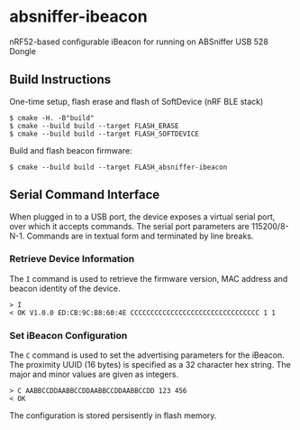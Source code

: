 # absniffer-ibeacon

nRF52-based configurable iBeacon for running on ABSniffer USB 528 Dongle

## Build Instructions

One-time setup, flash erase and flash of SoftDevice (nRF BLE stack)
```
$ cmake -H. -B"build"
$ cmake --build build --target FLASH_ERASE
$ cmake --build build --target FLASH_SOFTDEVICE
```

Build and flash beacon firmware:
```
$ cmake --build build --target FLASH_absniffer-ibeacon

```

## Serial Command Interface

When plugged in to a USB port, the device exposes a virtual serial port, over which it
accepts commands. The serial port parameters are 115200/8-N-1.
Commands are in textual form and terminated by line breaks.

### Retrieve Device Information

The `I` command is used to retrieve the firmware version, MAC address and beacon identity
of the device.

```
> I
< OK V1.0.0 ED:CB:9C:B8:60:4E CCCCCCCCCCCCCCCCCCCCCCCCCCCCCCCC 1 1
```

### Set iBeacon Configuration

The `C` command is used to set the advertising parameters for the iBeacon.
The proximity UUID (16 bytes) is specified as a 32 character hex string.
The major and minor values are given as integers.

```
> C AABBCCDDAABBCCDDAABBCCDDAABBCCDD 123 456
< OK
```

The configuration is stored persisently in flash memory.
